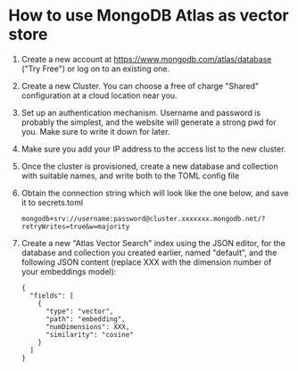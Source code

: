 # How to use MongoDB Atlas as vector store

1. Create a new account at https://www.mongodb.com/atlas/database ("Try Free") or log on to an existing one.

1. Create a new Cluster. You can choose a free of charge "Shared" configuration at a cloud location near you.

1. Set up an authentication mechanism. Username and password is probably the simplest, and the website will generate a strong pwd for you. Make sure to write it down for later.

1. Make sure you add your IP address to the access list to the new cluster.

1. Once the cluster is provisioned, create a new database and collection with suitable names, and write both to the TOML config file

1. Obtain the connection string which will look like the one below, and save it to secrets.toml

    ```
    mongodb+srv://username:password@cluster.xxxxxxx.mongodb.net/?retryWrites=true&w=majority
    ```

1. Create a new "Atlas Vector Search" index using the JSON editor, for the database and collection you created earlier, named "default", and the following JSON content (replace XXX with the dimension number of your embeddings model):

    ```
    {
      "fields": [
        {
          "type": "vector",
          "path": "embedding",
          "numDimensions": XXX,
          "similarity": "cosine"
        }
      ]
    }
    ```
